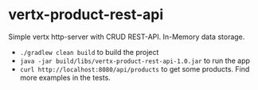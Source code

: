 # vertx-product-rest-api

Simple vertx http-server with CRUD REST-API. In-Memory data storage.

* `./gradlew clean build` to build the project
* `java -jar build/libs/vertx-product-rest-api-1.0.jar` to run the app
* `curl http://localhost:8080/api/products` to get some products. Find more examples in the tests.

